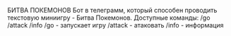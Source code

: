 БИТВА ПОКЕМОНОВ
Бот в телеграмм, который способен проводить текстовую миниигру - Битва Покемонов.
Доступные команды: /go /attack /info
/go - запускает игру
/attack - атаковать
/info - информация
